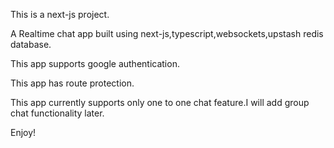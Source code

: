 This is a next-js project.

A Realtime chat app built using next-js,typescript,websockets,upstash redis database.

This app supports google authentication.

This app has route protection.

This app currently supports only one to one chat feature.I will add group chat functionality later.

Enjoy!

